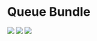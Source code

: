
Queue Bundle
============

<a href="https://circleci.com/gh/supertowers/queue-bundle"><img src="https://circleci.com/gh/supertowers/queue-bundle/tree/master.png?style=shield" /></a>
<a href="https://scrutinizer-ci.com/g/supertowers/queue-bundle/"><img src="https://scrutinizer-ci.com/g/supertowers/queue-bundle/badges/quality-score.png?b=master" /></a>
<a href="https://scrutinizer-ci.com/g/supertowers/queue-bundle/"><img src="https://scrutinizer-ci.com/g/supertowers/queue-bundle/badges/coverage.png?b=master" /></a>

